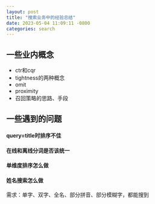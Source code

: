 ```yaml
---
layout: post
title: "搜索业务中的经验总结"
date: 2023-05-04 11:09:11 -0800
categories: search
---
```


## 一些业内概念
- ctr和cqr
- tightness的两种概念
- omit
- proximity
- 召回策略的思路、手段

## 一些遇到的问题
#### query=title时排序不佳
#### 在线和离线分词是否该统一
#### 单维度排序怎么做
#### 姓名搜索怎么做
需求：单字、双字、全名、部分拼音、部分模糊字，都能搜到
